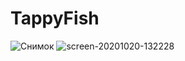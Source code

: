 # TappyFish
![Снимок](https://user-images.githubusercontent.com/42389663/96431017-9c3b3c00-120b-11eb-9b92-cdc0d9a43bc8.PNG)
![screen-20201020-132228](https://user-images.githubusercontent.com/42389663/98085205-0d2a5700-1e8e-11eb-9dd2-1a6113325dd1.gif)
